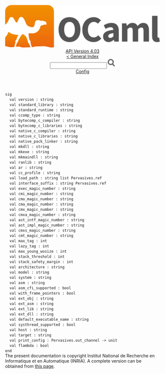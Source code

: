 <!-- ((! set title API !)) ((! set documentation !)) ((! set api !)) ((! set nobreadcrumb !)) -->
<div class="api"><header><nav class="toc brand"><a class="brand" href="https://ocaml.org/"><img src="colour-logo-gray.svg" class="svg" alt="OCaml"></a></nav><nav class="toc"><div class="toc_version"><a href="/docs" id="version-select">API Version 4.03</a></div><a href="index.html">&lt; General Index</a><div class="api_search"><input type="text" name="apisearch" id="api_search" oninput="mySearch(false);" onkeypress="this.oninput();" onclick="this.oninput();" onpaste="this.oninput();">
<img src="search_icon.svg" alt="Search" class="svg" onclick="mySearch(false)"></div>
<div id="search_results"></div><div class="toc_title"><a href="Config.html">Config</a></div><ul></ul></nav></header>
<code class="code"><span class="keyword">sig</span>
&nbsp;&nbsp;<span class="keyword">val</span>&nbsp;version&nbsp;:&nbsp;string
&nbsp;&nbsp;<span class="keyword">val</span>&nbsp;standard_library&nbsp;:&nbsp;string
&nbsp;&nbsp;<span class="keyword">val</span>&nbsp;standard_runtime&nbsp;:&nbsp;string
&nbsp;&nbsp;<span class="keyword">val</span>&nbsp;ccomp_type&nbsp;:&nbsp;string
&nbsp;&nbsp;<span class="keyword">val</span>&nbsp;bytecomp_c_compiler&nbsp;:&nbsp;string
&nbsp;&nbsp;<span class="keyword">val</span>&nbsp;bytecomp_c_libraries&nbsp;:&nbsp;string
&nbsp;&nbsp;<span class="keyword">val</span>&nbsp;native_c_compiler&nbsp;:&nbsp;string
&nbsp;&nbsp;<span class="keyword">val</span>&nbsp;native_c_libraries&nbsp;:&nbsp;string
&nbsp;&nbsp;<span class="keyword">val</span>&nbsp;native_pack_linker&nbsp;:&nbsp;string
&nbsp;&nbsp;<span class="keyword">val</span>&nbsp;mkdll&nbsp;:&nbsp;string
&nbsp;&nbsp;<span class="keyword">val</span>&nbsp;mkexe&nbsp;:&nbsp;string
&nbsp;&nbsp;<span class="keyword">val</span>&nbsp;mkmaindll&nbsp;:&nbsp;string
&nbsp;&nbsp;<span class="keyword">val</span>&nbsp;ranlib&nbsp;:&nbsp;string
&nbsp;&nbsp;<span class="keyword">val</span>&nbsp;ar&nbsp;:&nbsp;string
&nbsp;&nbsp;<span class="keyword">val</span>&nbsp;cc_profile&nbsp;:&nbsp;string
&nbsp;&nbsp;<span class="keyword">val</span>&nbsp;load_path&nbsp;:&nbsp;string&nbsp;list&nbsp;<span class="constructor">Pervasives</span>.ref
&nbsp;&nbsp;<span class="keyword">val</span>&nbsp;interface_suffix&nbsp;:&nbsp;string&nbsp;<span class="constructor">Pervasives</span>.ref
&nbsp;&nbsp;<span class="keyword">val</span>&nbsp;exec_magic_number&nbsp;:&nbsp;string
&nbsp;&nbsp;<span class="keyword">val</span>&nbsp;cmi_magic_number&nbsp;:&nbsp;string
&nbsp;&nbsp;<span class="keyword">val</span>&nbsp;cmo_magic_number&nbsp;:&nbsp;string
&nbsp;&nbsp;<span class="keyword">val</span>&nbsp;cma_magic_number&nbsp;:&nbsp;string
&nbsp;&nbsp;<span class="keyword">val</span>&nbsp;cmx_magic_number&nbsp;:&nbsp;string
&nbsp;&nbsp;<span class="keyword">val</span>&nbsp;cmxa_magic_number&nbsp;:&nbsp;string
&nbsp;&nbsp;<span class="keyword">val</span>&nbsp;ast_intf_magic_number&nbsp;:&nbsp;string
&nbsp;&nbsp;<span class="keyword">val</span>&nbsp;ast_impl_magic_number&nbsp;:&nbsp;string
&nbsp;&nbsp;<span class="keyword">val</span>&nbsp;cmxs_magic_number&nbsp;:&nbsp;string
&nbsp;&nbsp;<span class="keyword">val</span>&nbsp;cmt_magic_number&nbsp;:&nbsp;string
&nbsp;&nbsp;<span class="keyword">val</span>&nbsp;max_tag&nbsp;:&nbsp;int
&nbsp;&nbsp;<span class="keyword">val</span>&nbsp;lazy_tag&nbsp;:&nbsp;int
&nbsp;&nbsp;<span class="keyword">val</span>&nbsp;max_young_wosize&nbsp;:&nbsp;int
&nbsp;&nbsp;<span class="keyword">val</span>&nbsp;stack_threshold&nbsp;:&nbsp;int
&nbsp;&nbsp;<span class="keyword">val</span>&nbsp;stack_safety_margin&nbsp;:&nbsp;int
&nbsp;&nbsp;<span class="keyword">val</span>&nbsp;architecture&nbsp;:&nbsp;string
&nbsp;&nbsp;<span class="keyword">val</span>&nbsp;model&nbsp;:&nbsp;string
&nbsp;&nbsp;<span class="keyword">val</span>&nbsp;system&nbsp;:&nbsp;string
&nbsp;&nbsp;<span class="keyword">val</span>&nbsp;asm&nbsp;:&nbsp;string
&nbsp;&nbsp;<span class="keyword">val</span>&nbsp;asm_cfi_supported&nbsp;:&nbsp;bool
&nbsp;&nbsp;<span class="keyword">val</span>&nbsp;with_frame_pointers&nbsp;:&nbsp;bool
&nbsp;&nbsp;<span class="keyword">val</span>&nbsp;ext_obj&nbsp;:&nbsp;string
&nbsp;&nbsp;<span class="keyword">val</span>&nbsp;ext_asm&nbsp;:&nbsp;string
&nbsp;&nbsp;<span class="keyword">val</span>&nbsp;ext_lib&nbsp;:&nbsp;string
&nbsp;&nbsp;<span class="keyword">val</span>&nbsp;ext_dll&nbsp;:&nbsp;string
&nbsp;&nbsp;<span class="keyword">val</span>&nbsp;default_executable_name&nbsp;:&nbsp;string
&nbsp;&nbsp;<span class="keyword">val</span>&nbsp;systhread_supported&nbsp;:&nbsp;bool
&nbsp;&nbsp;<span class="keyword">val</span>&nbsp;host&nbsp;:&nbsp;string
&nbsp;&nbsp;<span class="keyword">val</span>&nbsp;target&nbsp;:&nbsp;string
&nbsp;&nbsp;<span class="keyword">val</span>&nbsp;print_config&nbsp;:&nbsp;<span class="constructor">Pervasives</span>.out_channel&nbsp;<span class="keywordsign">-&gt;</span>&nbsp;unit
&nbsp;&nbsp;<span class="keyword">val</span>&nbsp;flambda&nbsp;:&nbsp;bool
<span class="keyword">end</span></code><div class="copyright">The present documentation is copyright Institut National de Recherche en Informatique et en Automatique (INRIA). A complete version can be obtained from <a href="http://caml.inria.fr/pub/docs/manual-ocaml/">this page</a>.</div></div>